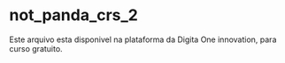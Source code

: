 # not_panda_crs_2

Este arquivo esta disponivel na plataforma da Digita One innovation, para curso gratuito.
